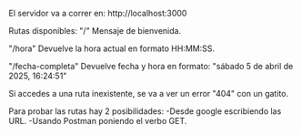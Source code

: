 El servidor va a correr en: http://localhost:3000

Rutas disponibles:
"/" Mensaje de bienvenida.

"/hora" Devuelve la hora actual en formato HH:MM:SS.

"/fecha-completa" Devuelve fecha y hora en formato: "sábado 5 de abril de 2025, 16:24:51"

Si accedes a una ruta inexistente, se va a ver un error "404" con un gatito.

Para probar las rutas hay 2 posibilidades:
-Desde google escribiendo las URL.
-Usando Postman poniendo el verbo GET.
